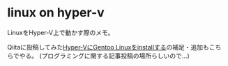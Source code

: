 # linux on hyper-v

LinuxをHyper-V上で動かす際のメモ。

Qiitaに投稿してみた[Hyper-VにGentoo Linuxをinstallする](https://qiita.com/stkchp/items/c13abb4b43f3572ec094)の補足・追加もこちらでやる。
(プログラミングに関する記事投稿の場所らしいので...)
